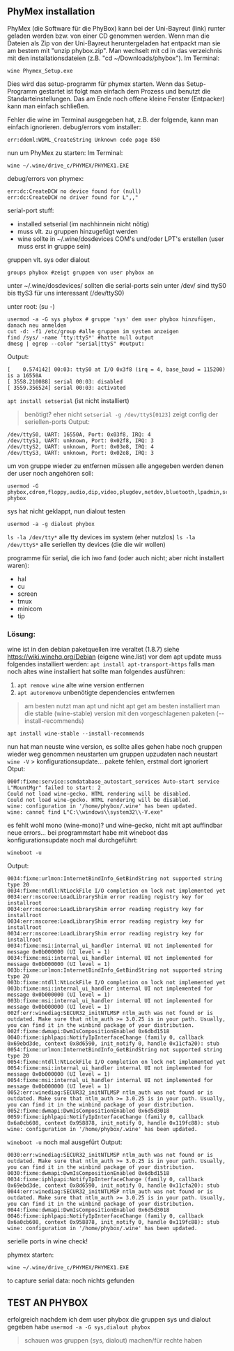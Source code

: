 ## PhyMex installation
PhyMex (die Software für die PhyBox) kann bei der Uni-Bayreut (link) runter geladen werden bzw. von einer CD genommen werden.
Wenn man die Dateien als Zip von der Uni-Bayreut heruntergeladen hat entpackt man sie am bestem mit "unzip phybox.zip".
Man wechselt mit cd in das verzeichnis mit den installationsdateien (z.B. "cd ~/Downloads/phybox").
Im Terminal:

    wine Phymex_Setup.exe

Dies wird das setup-programm für phymex starten.
Wenn das Setup-Programm gestartet ist folgt man einfach dem Prozess und benutzt die Standarteinstellungen.
Das am Ende noch offene kleine Fenster (Entpacker) kann man einfach schließen.

Fehler die wine im Terminal ausgegeben hat, z.B. der folgende, kann man einfach ignorieren.
debug/errors vom installer:

    err:ddeml:WDML_CreateString Unknown code page 850

nun um PhyMex zu starten:
Im Terminal:

    wine ~/.wine/drive_c/PHYMEX/PHYMEX1.EXE

debug/errors von phymex:

    err:dc:CreateDCW no device found for (null)
    err:dc:CreateDCW no driver found for L",,"


serial-port stuff:
- installed setserial (im nachhinnein nicht nötig)
- muss vlt. zu gruppen hinzugefügt werden
- wine sollte in ~/.wine/dosdevices COM's und/oder LPT's erstellen (user muss erst in gruppe sein)

gruppen vlt. sys oder dialout

    groups phybox #zeigt gruppen von user phybox an

unter ~/.wine/dosdevices/ sollten die serial-ports sein
unter /dev/ sind ttyS0 bis ttyS3 für uns interessant (/dev/ttyS0)

unter root: (su -)

    usermod -a -G sys phybox # gruppe 'sys' dem user phybox hinzufügen, danach neu anmelden
    cut -d: -f1 /etc/group #alle gruppen im system anzeigen
    find /sys/ -name 'tty:ttyS*' #hatte null output
    dmesg | egrep --color "serial|ttyS" #output:
Output:

    [    0.574142] 00:03: ttyS0 at I/O 0x3f8 (irq = 4, base_baud = 115200) is a 16550A
    [ 3558.210088] serial 00:03: disabled
    [ 3559.356524] serial 00:03: activated

`apt install setserial` (ist nicht installiert)
 > benötigt? eher nicht
`setserial -g /dev/ttyS[0123]` zeigt config der seriellen-ports
Output:

    /dev/ttyS0, UART: 16550A, Port: 0x03f8, IRQ: 4
    /dev/ttyS1, UART: unknown, Port: 0x02f8, IRQ: 3
    /dev/ttyS2, UART: unknown, Port: 0x03e8, IRQ: 4
    /dev/ttyS3, UART: unknown, Port: 0x02e8, IRQ: 3

um von gruppe wieder zu entfernen müssen alle angegeben werden denen der user noch angehören soll:

    usermod -G phybox,cdrom,floppy,audio,dip,video,plugdev,netdev,bluetooth,lpadmin,scanner phybox
sys hat nicht geklappt, nun dialout testen

    usermod -a -g dialout phybox

`ls -la /dev/tty*` alle tty devices im system (eher nutzlos)
`ls -la /dev/ttyS*` alle seriellen tty devices (die die wir wollen)

programme für serial, die ich iwo fand (oder auch nicht; aber nicht installert waren):
 - hal
 - cu
 - screen
 - tmux
 - minicom
 - tip


### Lösung:
wine ist in den debian paketquellen irre veraltet (1.8.7)
siehe https://wiki.winehq.org/Debian
(eigene wine.list)
vor dem apt update muss folgendes installiert werden:
`apt install apt-transport-https`
falls man noch altes wine installiert hat sollte man folgendes ausführen:
 1. `apt remove wine` alte wine version entfernen
 2. `apt autoremove` unbenötigte dependencies entwfernen
 > am besten nutzt man apt und nicht apt get
am besten installiert man die stable (wine-stable) version mit den vorgeschlagenen paketen (--install-recommends)

    apt install wine-stable --install-recommends
nun hat man neuste wine version, es sollte alles gehen
habe noch gruppen wieder weg genommen
neustarten um gruppen upzudaten
nach neustart `wine -V` > konfigurationsupdate... pakete fehlen, erstmal dort ignoriert
Otput:

    000f:fixme:service:scmdatabase_autostart_services Auto-start service L"MountMgr" failed to start: 2
    Could not load wine-gecko. HTML rendering will be disabled.
    Could not load wine-gecko. HTML rendering will be disabled.
    wine: configuration in '/home/phybox/.wine' has been updated.
    wine: cannot find L"C:\\windows\\system32\\-V.exe"

es fehlt wohl mono (wine-mono)? und wine-gecko, nicht mit apt auffindbar
neue errors... bei programmstart
habe mit wineboot das konfigurationsupdate noch mal durchgeführt:

    wineboot -u
Output:

    0034:fixme:urlmon:InternetBindInfo_GetBindString not supported string type 20
    0034:fixme:ntdll:NtLockFile I/O completion on lock not implemented yet
    0034:err:mscoree:LoadLibraryShim error reading registry key for installroot
    0034:err:mscoree:LoadLibraryShim error reading registry key for installroot
    0034:err:mscoree:LoadLibraryShim error reading registry key for installroot
    0034:err:mscoree:LoadLibraryShim error reading registry key for installroot
    0034:fixme:msi:internal_ui_handler internal UI not implemented for message 0x0b000000 (UI level = 1)
    0034:fixme:msi:internal_ui_handler internal UI not implemented for message 0x0b000000 (UI level = 1)
    003b:fixme:urlmon:InternetBindInfo_GetBindString not supported string type 20
    003b:fixme:ntdll:NtLockFile I/O completion on lock not implemented yet
    003b:fixme:msi:internal_ui_handler internal UI not implemented for message 0x0b000000 (UI level = 1)
    003b:fixme:msi:internal_ui_handler internal UI not implemented for message 0x0b000000 (UI level = 1)
    002f:err:winediag:SECUR32_initNTLMSP ntlm_auth was not found or is outdated. Make sure that ntlm_auth >= 3.0.25 is in your path. Usually, you can find it in the winbind package of your distribution.
    002f:fixme:dwmapi:DwmIsCompositionEnabled 0x6dbd1518
    0040:fixme:iphlpapi:NotifyIpInterfaceChange (family 0, callback 0x69ebd3de, context 0x8d6590, init_notify 0, handle 0x11cfa20): stub
    0054:fixme:urlmon:InternetBindInfo_GetBindString not supported string type 20
    0054:fixme:ntdll:NtLockFile I/O completion on lock not implemented yet
    0054:fixme:msi:internal_ui_handler internal UI not implemented for message 0x0b000000 (UI level = 1)
    0054:fixme:msi:internal_ui_handler internal UI not implemented for message 0x0b000000 (UI level = 1)
    0052:err:winediag:SECUR32_initNTLMSP ntlm_auth was not found or is outdated. Make sure that ntlm_auth >= 3.0.25 is in your path. Usually, you can find it in the winbind package of your distribution.
    0052:fixme:dwmapi:DwmIsCompositionEnabled 0x6d5d3018
    0059:fixme:iphlpapi:NotifyIpInterfaceChange (family 0, callback 0x6a0cb608, context 0x958878, init_notify 0, handle 0x119fc88): stub
    wine: configuration in '/home/phybox/.wine' has been updated.

`wineboot -u` noch mal ausgefürt
Output:

    0030:err:winediag:SECUR32_initNTLMSP ntlm_auth was not found or is outdated. Make sure that ntlm_auth >= 3.0.25 is in your path. Usually, you can find it in the winbind package of your distribution.
    0030:fixme:dwmapi:DwmIsCompositionEnabled 0x6dbd1518
    0034:fixme:iphlpapi:NotifyIpInterfaceChange (family 0, callback 0x69ebd3de, context 0x8d6590, init_notify 0, handle 0x11cfa20): stub
    0044:err:winediag:SECUR32_initNTLMSP ntlm_auth was not found or is outdated. Make sure that ntlm_auth >= 3.0.25 is in your path. Usually, you can find it in the winbind package of your distribution.
    0044:fixme:dwmapi:DwmIsCompositionEnabled 0x6d5d3018
    0046:fixme:iphlpapi:NotifyIpInterfaceChange (family 0, callback 0x6a0cb608, context 0x958878, init_notify 0, handle 0x119fc88): stub
    wine: configuration in '/home/phybox/.wine' has been updated.

serielle ports in wine check!

phymex starten:

    wine ~/.wine/drive_c/PHYMEX/PHYMEX1.EXE

to capture serial data:
 noch nichts gefunden


## TEST AN PHYBOX
erfolgreich nachdem ich dem user phybox die gruppen sys und dialout gegeben habe
`usermod -a -G sys,dialout phybox`
> schauen was gruppen (sys, dialout) machen/für rechte haben
